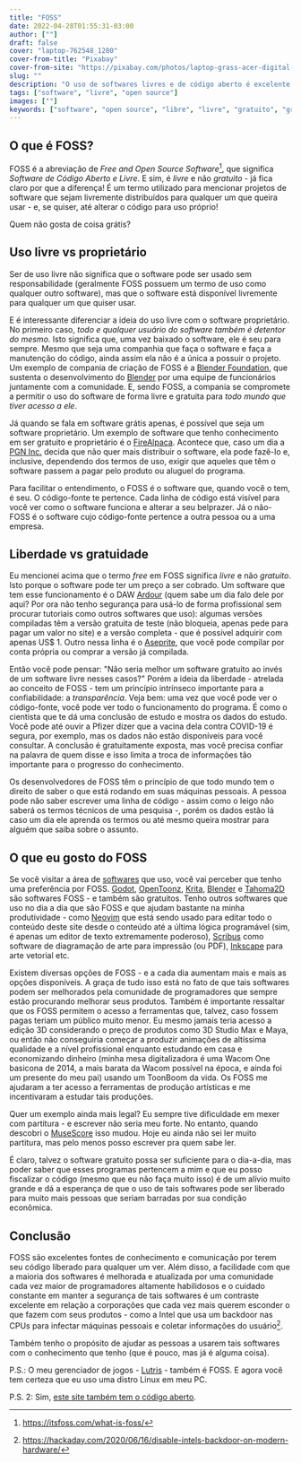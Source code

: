 ```yaml
---
title: "FOSS"
date: 2022-04-28T01:55:31-03:00
author: [""]
draft: false
cover: "laptop-762548_1280"
cover-from-title: "Pixabay"
cover-from-site: "https://pixabay.com/photos/laptop-grass-acer-digital-762548/"
slug: ""
description: "O uso de softwares livres e de código aberto é excelente para iniciar uma jornada digital"
tags: ["software", "livre", "open source"]
images: [""]
keywords: ["software", "open source", "libre", "livre", "gratuito", "grátis"]
---
```


## O que é FOSS?

FOSS é a abreviação de *Free and Open Source Software*[^foss], que significa *Software de Código Aberto e Livre*.
E sim, é *livre* e não *gratuito* - já fica claro por que a diferença!
É um termo utilizado para mencionar projetos de software que sejam livremente distribuídos para qualquer um que queira usar - e, se quiser, até alterar o código para uso próprio!

[^foss]: https://itsfoss.com/what-is-foss/

Quem não gosta de coisa grátis?

## Uso livre vs proprietário

Ser de uso livre não significa que o software pode ser usado sem responsabilidade (geralmente FOSS possuem um termo de uso como qualquer outro software), mas que o software está disponível livremente para qualquer um que quiser usar.

E é interessante diferenciar a ideia do uso livre com o software proprietário.
No primeiro caso, *todo e qualquer usuário do software também é detentor do mesmo*.
Isto significa que, uma vez baixado o software, ele é seu para sempre.
Mesmo que seja uma companhia que faça o software e faça a manutenção do código, ainda assim ela não é a única a possuir o projeto.
Um exemplo de compania de criação de FOSS é a [Blender Foundation](https://www.blender.org/about/foundation/), que sustenta o desenvolvimento do [Blender](/softwares/blender) por uma equipe de funcionários juntamente com a comunidade.
E, sendo FOSS, a compania se compromete a permitir o uso do software de forma livre e gratuita para *todo mundo que tiver acesso a ele*.

Já quando se fala em software grátis apenas, é possível que seja um software proprietário.
Um exemplo de software que tenho conhecimento em ser gratuito e proprietário é o [FireAlpaca](/softwares/firealpaca).
Acontece que, caso um dia a [PGN Inc.](https://pgn.co.jp/) decida que não quer mais distribuir o software, ela pode fazê-lo e, inclusive, dependendo dos termos de uso, exigir que aqueles que têm o software passem a pagar pelo produto ou aluguel do programa.

Para facilitar o entendimento, o FOSS é o software que, quando você o tem, é seu.
O código-fonte te pertence.
Cada linha de código está visível para você ver como o software funciona e alterar a seu belprazer.
Já o não-FOSS é o software cujo código-fonte pertence a outra pessoa ou a uma empresa.

## Liberdade vs gratuidade

Eu mencionei acima que o termo *free* em FOSS significa *livre* e não *gratuito*.
Isto porque o software pode ter um preço a ser cobrado.
Um software que tem esse funcionamento é o DAW [Ardour](https://ardour.org/) (quem sabe um dia falo dele por aqui? Por ora não tenho segurança para usá-lo de forma profissional sem procurar tutoriais como outros softwares que uso): algumas versões compiladas têm a versão gratuita de teste (não bloqueia, apenas pede para pagar um valor no site) e a versão completa - que é possível adquirir com apenas US$ 1.
Outro nessa linha é o [Aseprite](https://www.aseprite.org/), que você pode compilar por conta própria ou comprar a versão já compilada.

Então você pode pensar: "Não seria melhor um software gratuito ao invés de um software livre nesses casos?"
Porém a ideia da liberdade - atrelada ao conceito de FOSS - tem um princípio intrínseco importante para a confiabilidade: a *transparência*.
Veja bem: uma vez que você pode ver o código-fonte, você pode ver todo o funcionamento do programa.
É como o cientista que te dá uma conclusão de estudo e mostra os dados do estudo.
Você pode até ouvir a Pfizer dizer que a vacina dela contra COVID-19 é segura, por exemplo, mas os dados não estão disponíveis para você consultar.
A conclusão é gratuitamente exposta, mas você precisa confiar na palavra de quem disse e isso limita a troca de informações tão importante para o progresso do conhecimento.

Os desenvolvedores de FOSS têm o princípio de que todo mundo tem o direito de saber o que está rodando em suas máquinas pessoais.
A pessoa pode não saber escrever uma linha de código - assim como o leigo não saberá os termos técnicos de uma pesquisa -, porém os dados estão lá caso um dia ele aprenda os termos ou até mesmo queira mostrar para alguém que saiba sobre o assunto.

## O que eu gosto do FOSS

Se você visitar a área de [softwares](/softwares) que uso, você vai perceber que tenho uma preferência por FOSS.
[Godot](/softwares/godot), [OpenToonz](/softwares/opentoonz), [Krita](/softwares/krita), [Blender](/softwares/blender) e [Tahoma2D](/softwares/tahoma2d) são softwares FOSS - e também são gratuitos.
Tenho outros softwares que uso no dia a dia que são FOSS e que ajudam bastante na minha produtividade - como [Neovim](https://neovim.io/) que está sendo usado para editar todo o conteúdo deste site desde o conteúdo até a última lógica programável (sim, é apenas um editor de texto extremamente poderoso), [Scribus](https://scribus.net) como software de diagramação de arte para impressão (ou PDF), [Inkscape](https://inkscape.org) para arte vetorial etc.

Existem diversas opções de FOSS - e a cada dia aumentam mais e mais as opções disponíveis.
A graça de tudo isso está no fato de que tais softwares podem ser melhorados pela comunidade de programadores que sempre estão procurando melhorar seus produtos.
Também é importante ressaltar que os FOSS permitem o acesso a ferramentas que, talvez, caso fossem pagas teriam um público muito menor.
Eu mesmo jamais teria acesso a edição 3D considerando o preço de produtos como 3D Studio Max e Maya, ou então não conseguiria começar a produzir animações de altíssima qualidade e a nível profissional enquanto estudando em casa e economizando dinheiro (minha mesa digitalizadora é uma Wacom One basicona de 2014, a mais barata da Wacom possível na época, e ainda foi um presente do meu pai) usando um ToonBoom da vida.
Os FOSS me ajudaram a ter acesso a ferramentas de produção artísticas e me incentivaram a estudar tais produções.

Quer um exemplo ainda mais legal?
Eu sempre tive dificuldade em mexer com partitura - e escrever não seria meu forte.
No entanto, quando descobri o [MuseScore](https://musescore.org) isso mudou.
Hoje eu ainda não sei ler muito partitura, mas pelo menos posso escrever pra quem sabe ler.

É claro, talvez o software gratuito possa ser suficiente para o dia-a-dia, mas poder saber que esses programas pertencem a mim e que eu posso fiscalizar o código (mesmo que eu não faça muito isso) é de um alívio muito grande e dá a esperança de que o uso de tais softwares pode ser liberado para muito mais pessoas que seriam barradas por sua condição econômica.

## Conclusão

FOSS são excelentes fontes de conhecimento e comunicação por terem seu código liberado para qualquer um ver.
Além disso, a facilidade com que a maioria dos softwares é melhorada e atualizada por uma comunidade cada vez maior de programadores altamente habilidosos e o cuidado constante em manter a segurança de tais softwares é um contraste excelente em relação a corporações que cada vez mais querem esconder o que fazem com seus produtos - como a Intel que usa um backdoor nas CPUs para infectar máquinas pessoais e coletar informações do usuário[^intel-backdoor].

[^intel-backdoor]: https://hackaday.com/2020/06/16/disable-intels-backdoor-on-modern-hardware/

Também tenho o propósito de ajudar as pessoas a usarem tais softwares com o conhecimento que tenho (que é pouco, mas já é alguma coisa).

P.S.: O meu gerenciador de jogos - [Lutris](https://lutris.net/) - também é FOSS.
E agora você tem certeza que eu uso uma distro Linux em meu PC.

P.S. 2: Sim, [este site também tem o código aberto](https://github.com/kalebye2/mtsbrgsrbr.xyz).

